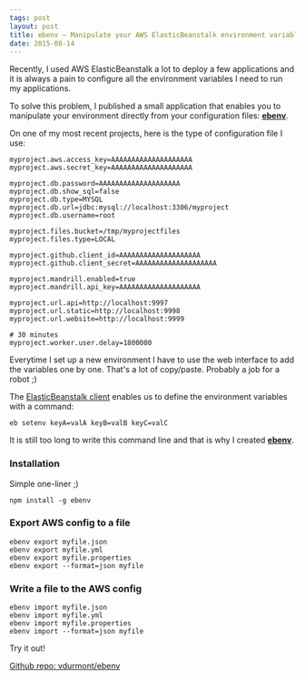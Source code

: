 ```yaml
---
tags: post
layout: post
title: ebenv — Manipulate your AWS ElasticBeanstalk environment variables
date: 2015-08-14
---
```


Recently, I used AWS ElasticBeanstalk a lot to deploy a few applications and it is always a pain to configure all the environment variables I need to run my applications.

To solve this problem, I published a small application that enables you to manipulate your environment directly from your configuration files: **[ebenv](https://github.com/vdurmont/ebenv)**.

<!--more-->

On one of my most recent projects, here is the type of configuration file I use:

    myproject.aws.access_key=AAAAAAAAAAAAAAAAAAAA
    myproject.aws.secret_key=AAAAAAAAAAAAAAAAAAAA

    myproject.db.password=AAAAAAAAAAAAAAAAAAAA
    myproject.db.show_sql=false
    myproject.db.type=MYSQL
    myproject.db.url=jdbc:mysql://localhost:3306/myproject
    myproject.db.username=root

    myproject.files.bucket=/tmp/myprojectfiles
    myproject.files.type=LOCAL

    myproject.github.client_id=AAAAAAAAAAAAAAAAAAAA
    myproject.github.client_secret=AAAAAAAAAAAAAAAAAAAA

    myproject.mandrill.enabled=true
    myproject.mandrill.api_key=AAAAAAAAAAAAAAAAAAAA

    myproject.url.api=http://localhost:9997
    myproject.url.static=http://localhost:9998
    myproject.url.website=http://localhost:9999

    # 30 minutes
    myproject.worker.user.delay=1800000

Everytime I set up a new environment I have to use the web interface to add the variables one by one. That's a lot of copy/paste. Probably a job for a robot ;)

The [ElasticBeanstalk client](http://docs.aws.amazon.com/elasticbeanstalk/latest/dg/eb-cli3.html) enables us to define the environment variables with a command:

    eb setenv keyA=valA keyB=valB keyC=valC

It is still too long to write this command line and that is why I created **[ebenv](https://github.com/vdurmont/ebenv)**.

### Installation

Simple one-liner ;)

    npm install -g ebenv

### Export AWS config to a file

    ebenv export myfile.json
    ebenv export myfile.yml
    ebenv export myfile.properties
    ebenv export --format=json myfile

### Write a file to the AWS config

    ebenv import myfile.json
    ebenv import myfile.yml
    ebenv import myfile.properties
    ebenv import --format=json myfile

Try it out!

<a class="btn btn-primary" href="https://github.com/vdurmont/ebenv">Github repo: vdurmont/ebenv</a>
